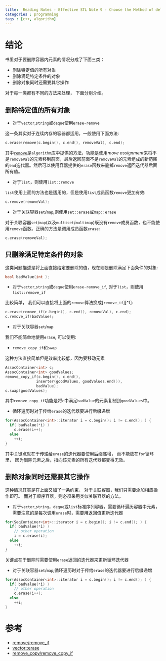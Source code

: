 ```yaml
---
title:  Reading Notes - Effective STL Note 9 - Choose the Method of deleting elements carefully
categories : programming
tags : [c++, algorithm]
---
```


# 结论

书里对于要删除容器内元素的情况分成了下面三类：

* 删除特定值的所有对象
* 删除满足特定条件的对象
* 删除对象同时还需要其它操作

对于每一类都有不同的方法来处理， 下面分别介绍。

## 删除特定值的所有对象

* 对于`vector`,`string`或`deque`使用`erase-remove`

这一条其实对于连续内存的容器都适用，一般使用下面方法:

```cpp
c.erase(remove(c.begin(), c.end(), removeVal), c.end);
```

其中[`remove`][1]是`algorithm`库中提供的方法，功能是使用*move assignment*来将不是`removeVal`的元素移到前面，最后返回前面不是`removeVal`的元素组成的新范围的`end`迭代器。然后可以使用容器提供的`erase`函数来删掉`remove`返回迭代器后面所有值。

* 对于`list`，则使用`list::remove`

`list`使用上面的方法也是适用的，但是使用`list`成员函数`remove`更加有效:

```cpp
c.remove(removeVal);
```

* 对于关联容器`set`/`map`,则使用`set::erase`或`map::erase`

对于关联容器`set`/`map`(以及`multiset`/`multimap`)既没有`remove`成员函数，也不能使用`remove`函数。正确的方法是调用成员函数`erase`:

```cpp
c.erase(removeVal);
```

## 只删除满足特定条件的对象

这类问题描述是将上面直接给定要删除的值，现在则是删除满足下面条件的对象:

```cpp
bool badValue(int );
```

* 对于`vector`,`string`或`deque`使用`erase-remove_if`, 对于`list`，则使用`list::remove_if`

比较简单， 我们可以直接将上面的`remove`算法换成[`remove_if`][^1]:

```cpp
c.erase(remove_if(c.begin(), c.end(), removeVal), c.end);
c.remove_if(badValue);
```

* 对于关联容器`set`/`map` 

 我们不能简单地使用`erase`, 可以使用:


 + `remove_copy_if`和`swap`
  
  这种方法直接简单但是效率比较低，因为要移动元素
  
  
  ```cpp
  AssocContainer<int> c;
  AssocContainer<int> goodValues;
  remove_copy_if(c.begin(), c.end(), 
                inserter(goodValues, goodValues.end()), 
                badValue);
  c.swap(goodValues);
  ```
  
  其中`remove_copy_if`功能是将`c`中满足`badValue`的元素复制到`goodValues`中。
  
  
 + 循环遍历时对于传给`erase`的迭代器要进行后缀递增
  
  ```cpp
  for(AssocContainer<int>::iterator i = c.begin(); i != c.end(); ) {
    if( badValue(*i) )
      c.erase(i++);
    else
      ++i;
  }
  ```
  
  其中关键点就在于传递给`erase`的迭代器要使用后缀递增， 而不能放在`for`循环里， 因为删除元素之后，指向该元素的所有迭代器都变得无效。

## 删除对象同时还需要其它操作

这种情况其实是在上面又加了一条约束， 对于关联容器，我们只需要添加相应操作即可。 而对于顺序容器，则必须采用类似关联容器的方法。

* 对于`vector`,`string`，`deque`或`list`标准序列容器，需要循环遍历容器中元素，需要注意的是每次调用`erase`时，需要用返回值更新迭代器

```cpp
for(SeqContainer<int>::iterator i = c.begin(); i != c.end(); ) {
  if( badValue(*i) )
    // other operation
    i = c.erase(i);
  else
    ++i;
}
```

关键点在于删除时需要使用`erase`返回的迭代器来更新循环迭代器 

* 对于关联容器`set`/`map`,循环遍历时对于传给`erase`的迭代器要进行后缀递增

```cpp
for(AssocContainer<int>::iterator i = c.begin(); i != c.end(); ) {
  if( badValue(*i) )
    // other operation
    c.erase(i++);
  else
    ++i;
}
```

# 参考

[1]: http://en.cppreference.com/w/cpp/algorithm/remove "remove"
* [remove/remove_if](http://en.cppreference.com/w/cpp/algorithm/remove)  
* [vector::erase](http://en.cppreference.com/w/cpp/container/vector/erase)  
* [remove_copy/remove_copy_if](http://en.cppreference.com/w/cpp/algorithm/remove_copy)  
